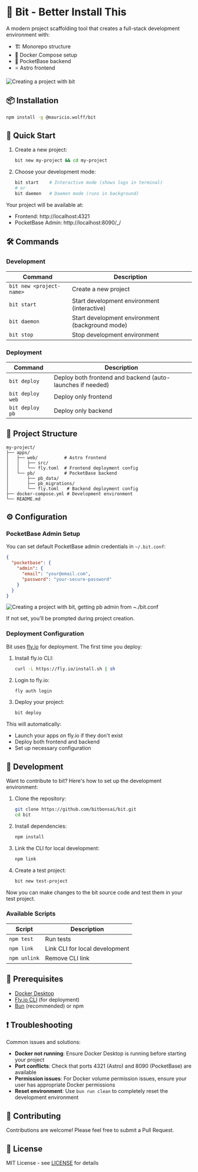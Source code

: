 # 🌱 Bit - Better Install This

A modern project scaffolding tool that creates a full-stack development environment with:

- 🏗️ Monorepo structure
- 🐳 Docker Compose setup
- 🚀 PocketBase backend
- ⭐ Astro frontend

![Creating a project with bit](https://github.com/bitbonsai/bit/blob/main/bit-new.gif?raw=true)

## 📦 Installation

```bash
npm install -g @mauricio.wolff/bit
```

## 🚀 Quick Start

1. Create a new project:

   ```bash
   bit new my-project && cd my-project
   ```

2. Choose your development mode:
   ```bash
   bit start    # Interactive mode (shows logs in terminal)
   # or
   bit daemon   # Daemon mode (runs in background)
   ```

Your project will be available at:

- Frontend: http://localhost:4321
- PocketBase Admin: http://localhost:8090/\_/

## 🛠️ Commands

### Development

| Command                  | Description                                     |
| ------------------------ | ----------------------------------------------- |
| `bit new <project-name>` | Create a new project                            |
| `bit start`              | Start development environment (interactive)     |
| `bit daemon`             | Start development environment (background mode) |
| `bit stop`               | Stop development environment                    |

### Deployment

| Command          | Description                                                |
| ---------------- | ---------------------------------------------------------- |
| `bit deploy`     | Deploy both frontend and backend (auto-launches if needed) |
| `bit deploy web` | Deploy only frontend                                       |
| `bit deploy pb`  | Deploy only backend                                        |

## 📁 Project Structure

```
my-project/
├── apps/
│   ├── web/          # Astro frontend
│   │   ├── src/
│   │   └── fly.toml  # Frontend deployment config
│   └── pb/           # PocketBase backend
│       ├── pb_data/
│       ├── pb_migrations/
│       └── fly.toml   # Backend deployment config
├── docker-compose.yml # Development environment
└── README.md
```

## ⚙️ Configuration

### PocketBase Admin Setup

You can set default PocketBase admin credentials in `~/.bit.conf`:

```json
{
  "pocketbase": {
    "admin": {
      "email": "your@email.com",
      "password": "your-secure-password"
    }
  }
}
```

![Creating a project with bit, getting pb admin from ~./bit.conf](https://github.com/bitbonsai/bit/blob/main/bit-auto-admin.gif?raw=true)

If not set, you'll be prompted during project creation.

### Deployment Configuration

Bit uses [fly.io](https://fly.io) for deployment. The first time you deploy:

1. Install fly.io CLI:

   ```bash
   curl -L https://fly.io/install.sh | sh
   ```

2. Login to fly.io:

   ```bash
   fly auth login
   ```

3. Deploy your project:
   ```bash
   bit deploy
   ```

This will automatically:

- Launch your apps on fly.io if they don't exist
- Deploy both frontend and backend
- Set up necessary configuration

## 🔨 Development

Want to contribute to bit? Here's how to set up the development environment:

1. Clone the repository:

   ```bash
   git clone https://github.com/bitbonsai/bit.git
   cd bit
   ```

2. Install dependencies:

   ```bash
   npm install
   ```

3. Link the CLI for local development:

   ```bash
   npm link
   ```

4. Create a test project:
   ```bash
   bit new test-project
   ```

Now you can make changes to the bit source code and test them in your test project.

### Available Scripts

| Script       | Description                    |
| ------------ | ------------------------------ |
| `npm test`   | Run tests                      |
| `npm link`   | Link CLI for local development |
| `npm unlink` | Remove CLI link                |

## 🔧 Prerequisites

- [Docker Desktop](https://www.docker.com/products/docker-desktop)
- [Fly.io CLI](https://fly.io/docs/hands-on/install-flyctl/) (for deployment)
- [Bun](https://bun.sh/) (recommended) or npm

## ❗ Troubleshooting

Common issues and solutions:

- **Docker not running**: Ensure Docker Desktop is running before starting your project
- **Port conflicts**: Check that ports 4321 (Astro) and 8090 (PocketBase) are available
- **Permission issues**: For Docker volume permission issues, ensure your user has appropriate Docker permissions
- **Reset environment**: Use `bun run clean` to completely reset the development environment

## 👥 Contributing

Contributions are welcome! Please feel free to submit a Pull Request.

## 📄 License

MIT License - see [LICENSE](LICENSE) for details
